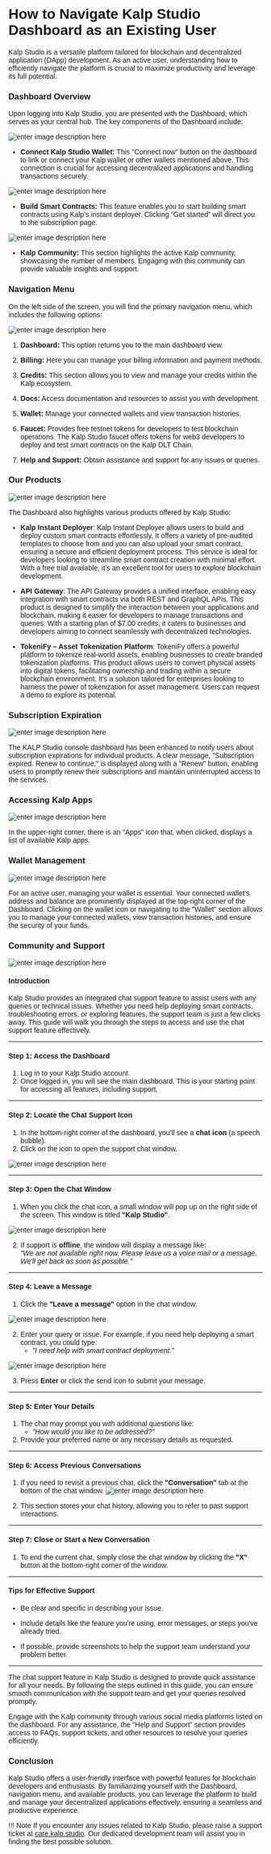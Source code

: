 <style>  body { font-family: "Source Sans 3", sans-serif!important; }</style>

<link  href="https://fonts.googleapis.com/css2?family=Source+Sans+3:ital,wght@0,200..900;1,200..900&display=swap"  rel="stylesheet">  <link  rel="stylesheet"  href="https://fonts.googleapis.com/icon?family=Material+Icons">

# How to Navigate Kalp Studio Dashboard as an Existing User

Kalp Studio is a versatile platform tailored for blockchain and decentralized application (DApp) development. As an active user, understanding how to efficiently navigate the platform is crucial to maximize productivity and leverage its full potential.

### Dashboard Overview

Upon logging into Kalp Studio, you are presented with the Dashboard, which serves as your central hub. The key components of the Dashboard include:

![enter image description here](https://docs-images-kalp-studio.s3.ap-south-1.amazonaws.com/2.+Dashboard/4.png)

-   **Connect Kalp Studio Wallet:** This "Connect now" button on the dashboard to link or connect your Kalp wallet or other wallets mentioned above. This connection is crucial for accessing decentralized applications and handling transactions securely.

![enter image description here](https://docs-images-kalp-studio.s3.ap-south-1.amazonaws.com/2.+Dashboard/5.png)

-   **Build Smart Contracts:** This feature enables you to start building smart contracts using Kalp’s instant deployer. Clicking “Get started” will direct you to the subscription page.

![enter image description here](https://docs-images-kalp-studio.s3.ap-south-1.amazonaws.com/2.+Dashboard/6.png)

-   **Kalp Community:** This section highlights the active Kalp community, showcasing the number of members. Engaging with this community can provide valuable insights and support.

### **Navigation Menu**

  

On the left side of the screen, you will find the primary navigation menu, which includes the following options:

  

![enter image description here](https://docs-images-kalp-studio.s3.ap-south-1.amazonaws.com/2.+Dashboard/7.png)
  

1.  **Dashboard:** This option returns you to the main dashboard view.

2.  **Billing:** Here you can manage your billing information and payment methods.

3.  **Credits:** This section allows you to view and manage your credits within the Kalp ecosystem.

4.  **Docs:** Access documentation and resources to assist you with development.

5.  **Wallet:** Manage your connected wallets and view transaction histories.

6.  **Faucet:** Provides free testnet tokens for developers to test blockchain operations. The Kalp Studio faucet offers tokens for web3 developers to deploy and test smart contracts on the Kalp DLT Chain.

7.  **Help and Support:** Obtain assistance and support for any issues or queries.

  

### **Our Products**

  

![enter image description here](https://docs-images-kalp-studio.s3.ap-south-1.amazonaws.com/2.+Dashboard/8.png)

  

The Dashboard also highlights various products offered by Kalp Studio:

  

-  **Kalp Instant Deployer**: Kalp Instant Deployer allows users to build and deploy custom smart contracts effortlessly. It offers a variety of pre-audited templates to choose from and you can also upload your smart contract, ensuring a secure and efficient deployment process. This service is ideal for developers looking to streamline smart contract creation with minimal effort. With a free trial available, it’s an excellent tool for users to explore blockchain development.

-  **API Gateway**: The API Gateway provides a unified interface, enabling easy integration with smart contracts via both REST and GraphQL APIs. This product is designed to simplify the interaction between your applications and blockchain, making it easier for developers to manage transactions and queries. With a starting plan of $7.00 credits, it caters to businesses and developers aiming to connect seamlessly with decentralized technologies.

-  **TokeniFy – Asset Tokenization Platform**: TokeniFy offers a powerful platform to tokenize real-world assets, enabling businesses to create branded tokenization platforms. This product allows users to convert physical assets into digital tokens, facilitating ownership and trading within a secure blockchain environment. It's a solution tailored for enterprises looking to harness the power of tokenization for asset management. Users can request a demo to explore its potential.

### **Subscription Expiration**

![enter image description here](https://docs-images-kalp-studio.s3.ap-south-1.amazonaws.com/New+changes/5.png)


The KALP Studio console dashboard has been enhanced to notify users about subscription expirations for individual products. A clear message, "Subscription expired. Renew to continue," is displayed along with a "Renew" button, enabling users to promptly renew their subscriptions and maintain uninterrupted access to the services.
  

### **Accessing Kalp Apps**

![enter image description here](https://docs-images-kalp-studio.s3.ap-south-1.amazonaws.com/2.+Dashboard/9.png)

In the upper-right corner, there is an "Apps" icon that, when clicked, displays a list of available Kalp apps.

### Wallet Management

![enter image description here](https://docs-images-kalp-studio.s3.ap-south-1.amazonaws.com/2.+Dashboard/13.png)

For an active user, managing your wallet is essential. Your connected wallet's address and balance are prominently displayed at the top-right corner of the Dashboard. Clicking on the wallet icon or navigating to the "Wallet" section allows you to manage your connected wallets, view transaction histories, and ensure the security of your funds.

### Community and Support

![enter image description here](https://docs-images-kalp-studio.s3.ap-south-1.amazonaws.com/2.+Dashboard/12.png)


#### **Introduction**
Kalp Studio provides an integrated chat support feature to assist users with any queries or technical issues. Whether you need help deploying smart contracts, troubleshooting errors, or exploring features, the support team is just a few clicks away. This guide will walk you through the steps to access and use the chat support feature effectively.

---

#### **Step 1: Access the Dashboard**
1. Log in to your Kalp Studio account.
2. Once logged in, you will see the main dashboard. This is your starting point for accessing all features, including support.


---

#### **Step 2: Locate the Chat Support Icon**
1. In the bottom-right corner of the dashboard, you’ll see a **chat icon** (a speech bubble). 
2. Click on the icon to open the support chat window.

![enter image description here](https://docs-images-kalp-studio.s3.ap-south-1.amazonaws.com/Chat/New+1.png)


---

#### **Step 3: Open the Chat Window**
1. When you click the chat icon, a small window will pop up on the right side of the screen. This window is titled **"Kalp Studio"**.

![enter image description here](https://docs-images-kalp-studio.s3.ap-south-1.amazonaws.com/Chat/New+2.png)

2. If support is **offline**, the window will display a message like:  
   *"We are not available right now. Please leave us a voice mail or a message. We'll get back as soon as possible."*

---

#### **Step 4: Leave a Message**
1. Click the **"Leave a message"** option in the chat window.

![enter image description here](https://docs-images-kalp-studio.s3.ap-south-1.amazonaws.com/Chat/New+5.png)


2. Enter your query or issue. For example, if you need help deploying a smart contract, you could type:
   - *"I need help with smart contract deployment."*

![enter image description here](https://docs-images-kalp-studio.s3.ap-south-1.amazonaws.com/Chat/New+3.png)

3. Press **Enter** or click the send icon to submit your message.

---

#### **Step 5: Enter Your Details**
1. The chat may prompt you with additional questions like:
   - *"How would you like to be addressed?"*
2. Provide your preferred name or any necessary details as requested.

---

#### **Step 6: Access Previous Conversations**
1. If you need to revisit a previous chat, click the **"Conversation"** tab at the bottom of the chat window.
![enter image description here](https://docs-images-kalp-studio.s3.ap-south-1.amazonaws.com/Chat/New+4.png)

2. This section stores your chat history, allowing you to refer to past support interactions.

---

#### **Step 7: Close or Start a New Conversation**

1. To end the current chat, simply close the chat window by clicking the **"X"** button at the bottom-right corner of the window.

---

#### **Tips for Effective Support**

- Be clear and specific in describing your issue.

- Include details like the feature you're using, error messages, or steps you've already tried.

- If possible, provide screenshots to help the support team understand your problem better.

---

The chat support feature in Kalp Studio is designed to provide quick assistance for all your needs. By following the steps outlined in this guide, you can ensure smooth communication with the support team and get your queries resolved promptly.

Engage with the Kalp community through various social media platforms listed on the dashboard. For any assistance, the "Help and Support" section provides access to FAQs, support tickets, and other resources to resolve your queries efficiently.

### Conclusion

Kalp Studio offers a user-friendly interface with powerful features for blockchain developers and enthusiasts. By familiarizing yourself with the Dashboard, navigation menu, and available products, you can leverage the platform to build and manage your decentralized applications effectively, ensuring a seamless and productive experience.


!!! Note
    If you encounter any issues related to Kalp Studio, please raise a support ticket at [care.kalp.studio](mailto:care.kalp.studio). Our dedicated development team will assist you in finding the best possible solution.